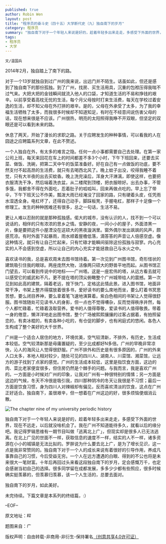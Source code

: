 ```yaml
---
published: true
author: Robin Wen
layout: post
title: "程序员的奋斗史（四十五）大学断代史（九）独自南下的岁月"
category: 程序员
summary: "独自南下对于一个年轻人来说是好的，趁着年轻多出来走走，多感受下外面的世界，现在不远走，以后就没啥机会了。我在广州不知道能待多久，就看以后的缘分吧。我记得罗辑思维有一期节目叫做「逃离北上广」，但现实却是很多人已无法逃离。在北上广见的世面不一样，获取信息的速度不一样，结实的人不一样，诸多资源在小小的城镇是无法比拟的。罗胖说为什么要去北上广，是为了增长见识，这一点是我非常赞同的。独自南下对于一个人的成长来说有着很好的引导作用，养成凡事靠自己的习惯，今后受益无穷。一个人在远方遭遇的白眼、得到的不公也将是未来很大一笔财富。十年后再回过头来看这段独自南下的岁月，定会感慨万千，也定会感谢当初自己的选择。很多同学留在成都发展，多多少少都有些照应，很多时候确实挺羡慕的，但羡慕归羡慕，该一个人生活的，总要去面对。"
tags: 
- 程序员
- 大学
---
```


`文/温国兵`

2014年2月，独自踏上了南下的路。

对于一个13岁就独自到过广州的我来说，出远门并不陌生。话虽如此，但还是感到了独自南下的那份孤独。到了广州，找房、买生活用具，沉重的包袱压得我喘不过气来。大把大把的金钱瞬间就流入他人的口袋，才知道生活的不易和挣钱的艰辛。以前享受着高枕无忧的生活，每个月父母按时打来生活费，每天在学校过着安逸的生活，却不知父母在外打拼的艰辛。是的，父母在外承受了太多，为了我的幸福生活牺牲了太多，而我很多时候却不知道知足，有时在不经意间说伤害父母的话，现在想来很是不应该。广州很热，明亮的太阳照得我睁不开双眼，但坚定的双眼还是可以看到未来的路。

休息了两天，开始了漫长的求职之路。关于应聘发生的种种事情，可以看我的人在囧途之应聘篇系列文章，在此不赘述。

一个人独自在外，有太多的难言之隐。任何一点小事都需要自己去处理。在第一家公司上班，每天来回花在车上的时间都差不多3个小时，下午下班回来，还要去买菜、做饭、洗碗，把第二天中午的饭菜准备好。好在自己有一点做饭的功底，要不然支付不起高昂的生活费，就只有去喝西北风了。晚上蚊子出没，咬得我睡不着觉，只有大半夜的出去买蚊香。晚上洗完澡后，浑身大汗淋漓，即使这样，也要把衣服清洗干净，然后端着洗衣盆，从二楼爬到顶楼，把衣服晾好。出去办事，不管多饿，我都舍不得在外面吃，忍着肚子的呱呱叫，回来再做点吃的。早上忘了带伞，下午下班天公不作美，瓢泼大雨已经淹没了回家的路，只有硬着头皮，任凭雨水湿透全身。电杠坏了，还得自己动手，脚踩板凳，手握电杠，那样子十足像一个修理工。发生的种种困难还有很多，总之一句话，生活不易。

更让人难以忍耐的就是那种孤独感。偌大的城市，没有认识的人，找不到一个可以说话的，相伴的只有浓浓的思乡之情。安静的夜，一间小小的屋子，外面漆黑一片，像是要把这件小屋湮没在这硕大的黑夜漩涡里。窗外偶尔发出飒飒的风声，颇感荒凉。有时外面下起暴雨，雨水顺着屋檐低落，滴答答的声音让人倍感空虚。像这种情况，就只有让自己忙起来，只有忙碌才能瞬间驱除这份孤独与寂寥。内心充实的人不会感到空虚，所以让自己的内心充实才能拯救自己与水火之中。

喜欢读书的我，总是喜欢周末去图书馆待着。第一次见到广州图书馆，奇形怪状的建筑吸引住我的眼球。两座庞然大物，活像两只硕大的野兽平地而起。从图书馆正门望去，可以看到传说中的地标——广州塔。这是一座宏伟的塔，从远方看去就可以感受它的威武和不凡，更不提在塔的顶尖俯瞰整个广州城带给人的震撼。第一次见到如此高的建筑，隔着老远，按下快门，定格这此情此景。进入图书馆，地面非常干净，书架上整齐得摆放着很多书，爱好读书的要么席地而坐，要么盯着书冥思苦想，要么闭目养神，要么拿着笔飞速地演算着。紫白色相间的书架让人觉得很舒服。图书馆随处可见读书人的身影，但一点也不觉得嘈杂，反而觉得秩序井然，每个人都忙碌着，忙碌着汲取营养。爱书的人值得尊敬，爱读书的人值得敬畏。带着一身的倦意，懒洋洋地走出图书馆，整个广场被熙熙攘攘的过客占据着，有拍照留恋的，有卖冰棍的，有卖各种小吃的，有仓促的脚步，也有闲庭式的悠闲。各色人生构成了整个美好的大千世界。

广州是一个适合人居住的地方，环境优美，空气较清新，不排外，有历史，生活成本较低。空气较清新那是毋庸置疑的，至少比成都好N多倍。广州的早晚非常凉快，沁人的海风让人觉得很舒服。广州不排外和历史是有很多原因的，广州的外来人口太多，本地人相对较少，随处可见的四川人、湖南人、川菜馆、湘菜馆，让远方的游子找到丁点家的感觉。广州的生活成本较低，这里是指饮食方面，这边的肉、菜比老家便宜很多，但住房仍然是个棘手的问题。与我而言，我是喜欢广州的。一方面是小时候对广州的印象，让我对广州有一种很特别的情愫；另一方面是这边的气候，冬天不冷很是吸引我，四川那种阴冷的冬天让我很是不习惯；最后一方面是饮食习惯，身为四川人对辣椒却有偏见，反而喜欢清淡的饮食，这点在广州正好适合。独自南下，虽很艰辛，但一想着在广州这边的好，很多烦恼便烟消云散。

![The chapter nine of my university periodic history](https://cdn.wenguobing.com/6HEwzAo.jpg)

独自南下对于一个年轻人来说是好的，趁着年轻多出来走走，多感受下外面的世界，现在不远走，以后就没啥机会了。我在广州不知道能待多久，就看以后的缘分吧。我记得罗辑思维有一期节目叫做「逃离北上广」，但现实却是很多人已无法逃离。在北上广见的世面不一样，获取信息的速度不一样，结实的人不一样，诸多资源在小小的城镇是无法比拟的。罗胖说为什么要去北上广，是为了增长见识，这一点是我非常赞同的。独自南下对于一个人的成长来说有着很好的引导作用，养成凡事靠自己的习惯，今后受益无穷。一个人在远方遭遇的白眼、得到的不公也将是未来很大一笔财富。十年后再回过头来看这段独自南下的岁月，定会感慨万千，也定会感谢当初自己的选择。很多同学留在成都发展，多多少少都有些照应，很多时候确实挺羡慕的，但羡慕归羡慕，该一个人生活的，总要去面对。

独自南下的岁月，如此美好。

未完待续。下篇文章是本系列的终结篇，:）

–EOF–

原文地址：<a href="http://blog.csdn.net/justdb/article/details/38147173" target="_blank"><img src="https://cdn.wenguobing.com/BROigUO.jpg" title="程序员的奋斗史（四十五）大学断代史（九）独自南下的岁月" height="16px" width="16px" border="0" alt="程序员的奋斗史（四十五）大学断代史（九）独自南下的岁月" /></a>

题图来自：<a href="http://www.51766.com/jingdian/1102162722.html" target="_blank"><img src="https://cdn.wenguobing.com/sy6wpMn.png" title="广州塔" height="16px" width="16px" border="0" alt="广州塔" /></a>

版权声明：自由转载-非商用-非衍生-保持署名<a href="http://creativecommons.org/licenses/by-nc-nd/4.0/deed.zh" target="_blank">（创意共享4.0许可证）</a>
